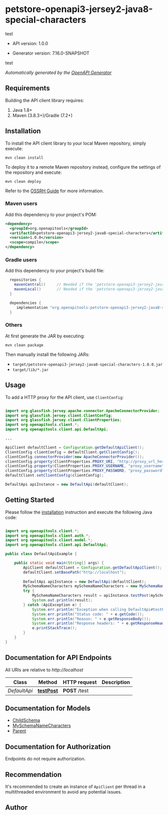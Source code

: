 # petstore-openapi3-jersey2-java8-special-characters

test

- API version: 1.0.0

- Generator version: 7.16.0-SNAPSHOT

test


*Automatically generated by the [OpenAPI Generator](https://openapi-generator.tech)*

## Requirements

Building the API client library requires:

1. Java 1.8+
2. Maven (3.8.3+)/Gradle (7.2+)

## Installation

To install the API client library to your local Maven repository, simply execute:

```shell
mvn clean install
```

To deploy it to a remote Maven repository instead, configure the settings of the repository and execute:

```shell
mvn clean deploy
```

Refer to the [OSSRH Guide](http://central.sonatype.org/pages/ossrh-guide.html) for more information.

### Maven users

Add this dependency to your project's POM:

```xml
<dependency>
  <groupId>org.openapitools</groupId>
  <artifactId>petstore-openapi3-jersey2-java8-special-characters</artifactId>
  <version>1.0.0</version>
  <scope>compile</scope>
</dependency>
```

### Gradle users

Add this dependency to your project's build file:

```groovy
  repositories {
    mavenCentral()     // Needed if the 'petstore-openapi3-jersey2-java8-special-characters' jar has been published to maven central.
    mavenLocal()       // Needed if the 'petstore-openapi3-jersey2-java8-special-characters' jar has been published to the local maven repo.
  }

  dependencies {
     implementation "org.openapitools:petstore-openapi3-jersey2-java8-special-characters:1.0.0"
  }
```

### Others

At first generate the JAR by executing:

```shell
mvn clean package
```

Then manually install the following JARs:

- `target/petstore-openapi3-jersey2-java8-special-characters-1.0.0.jar`
- `target/lib/*.jar`

## Usage

To add a HTTP proxy for the API client, use `ClientConfig`:
```java

import org.glassfish.jersey.apache.connector.ApacheConnectorProvider;
import org.glassfish.jersey.client.ClientConfig;
import org.glassfish.jersey.client.ClientProperties;
import org.openapitools.client.*;
import org.openapitools.client.api.DefaultApi;

...

ApiClient defaultClient = Configuration.getDefaultApiClient();
ClientConfig clientConfig = defaultClient.getClientConfig();
clientConfig.connectorProvider(new ApacheConnectorProvider());
clientConfig.property(ClientProperties.PROXY_URI, "http://proxy_url_here");
clientConfig.property(ClientProperties.PROXY_USERNAME, "proxy_username");
clientConfig.property(ClientProperties.PROXY_PASSWORD, "proxy_password");
defaultClient.setClientConfig(clientConfig);

DefaultApi apiInstance = new DefaultApi(defaultClient);

```

## Getting Started

Please follow the [installation](#installation) instruction and execute the following Java code:

```java

import org.openapitools.client.*;
import org.openapitools.client.auth.*;
import org.openapitools.client.model.*;
import org.openapitools.client.api.DefaultApi;

public class DefaultApiExample {

    public static void main(String[] args) {
        ApiClient defaultClient = Configuration.getDefaultApiClient();
        defaultClient.setBasePath("http://localhost");
        
        DefaultApi apiInstance = new DefaultApi(defaultClient);
        MySchemaNameCharacters mySchemaNameCharacters = new MySchemaNameCharacters(); // MySchemaNameCharacters | 
        try {
            MySchemaNameCharacters result = apiInstance.testPost(mySchemaNameCharacters);
            System.out.println(result);
        } catch (ApiException e) {
            System.err.println("Exception when calling DefaultApi#testPost");
            System.err.println("Status code: " + e.getCode());
            System.err.println("Reason: " + e.getResponseBody());
            System.err.println("Response headers: " + e.getResponseHeaders());
            e.printStackTrace();
        }
    }
}

```

## Documentation for API Endpoints

All URIs are relative to *http://localhost*

Class | Method | HTTP request | Description
------------ | ------------- | ------------- | -------------
*DefaultApi* | [**testPost**](docs/DefaultApi.md#testPost) | **POST** /test | 


## Documentation for Models

 - [ChildSchema](docs/ChildSchema.md)
 - [MySchemaNameCharacters](docs/MySchemaNameCharacters.md)
 - [Parent](docs/Parent.md)


<a id="documentation-for-authorization"></a>
## Documentation for Authorization

Endpoints do not require authorization.


## Recommendation

It's recommended to create an instance of `ApiClient` per thread in a multithreaded environment to avoid any potential issues.

## Author



